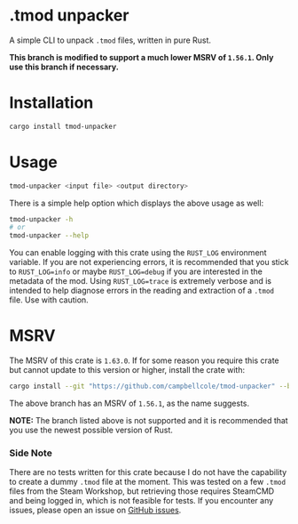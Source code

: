 # .tmod unpacker

A simple CLI to unpack `.tmod` files, written in pure Rust.

**This branch is modified to support a much lower MSRV of `1.56.1`. Only use this branch if necessary.**

# Installation

```sh
cargo install tmod-unpacker
```

# Usage

```sh
tmod-unpacker <input file> <output directory>
```

There is a simple help option which displays the above usage as well:

```sh
tmod-unpacker -h
# or
tmod-unpacker --help
```

You can enable logging with this crate using the `RUST_LOG` environment variable. If you are not experiencing errors, it is recommended that you stick to `RUST_LOG=info` or maybe `RUST_LOG=debug` if you are interested in the metadata of the mod. Using `RUST_LOG=trace` is extremely verbose and is intended to help diagnose errors in the reading and extraction of a `.tmod` file. Use with caution.

# MSRV

The MSRV of this crate is `1.63.0`. If for some reason you require this crate but cannot update to this version or higher, install the crate with:

```sh
cargo install --git "https://github.com/campbellcole/tmod-unpacker" --branch "msrv-1-56-1"
```

The above branch has an MSRV of `1.56.1`, as the name suggests.

**NOTE:** The branch listed above is not supported and it is recommended that you use the newest possible version of Rust.

### Side Note

There are no tests written for this crate because I do not have the capability to create a dummy `.tmod` file at the moment. This was tested on a few `.tmod` files from the Steam Workshop, but retrieving those requires SteamCMD and being logged in, which is not feasible for tests. If you encounter any issues, please open an issue on [GitHub issues](https://github.com/campbellcole/tmod-unpacker/issues).
